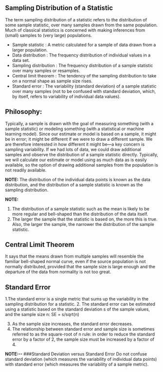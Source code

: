## Sampling Distribution of a Statistic

The term sampling distribution of a statistic refers to the distribution of some sample statistic, over many samples drawn 
from the same population. Much of classical statistics is concerned with making inferences from (small) samples to 
(very large) populations.


- Sample statistic : A metric calculated for a sample of data drawn from a larger population.
- Data distribution : The frequency distribution of individual values in a data set.
- Sampling distribution : The frequency distribution of a sample statistic over many samples or resamples.
- Central limit theorem : The tendency of the sampling distribution to take on a normal shape as sample size rises.
- Standard error : The variability (standard deviation) of a sample statistic over many samples (not to be confused with standard deviation, which, by itself, refers to variability of individual data values).

## Philosophy:
Typically, a sample is drawn with the goal of measuring something (with a sample statistic) or modeling something (with a statistical or machine learning model). Since our estimate or model is based on a sample, it might be in error; it might be different if we were to draw a different sample. We are therefore interested in how different it might be—a key concern is sampling variability. If we had lots of data, we could draw additional samples and observe the distribution of a sample statistic directly. Typically, we will calculate our estimate or model using as much data as is easily available, so the option of drawing additional samples from the population is not readily available.

**NOTE:** The distribution of the individual data points is known as the data distribution, and the distribution of a sample statistic is known as the sampling distribution.

**NOTE:** 
1. The distribution of a sample statistic such as the mean is likely to be more regular and bell-shaped than the distribution of the data itself. 
2. The larger the sample that the statistic is based on, the more this is true. Also, the larger the sample, the narrower the distribution of the sample statistic.


## Central Limit Theorem
It says that the means drawn from multiple samples will resemble the familiar bell-shaped normal curve, even if the source population is not normally distributed, provided that the sample size is large enough and the departure of the data from normality is not too great. 

## Standard Error
1.The standard error is a single metric that sums up the variability in the sampling distribution for a statistic. 
2. The standard error can be estimated using a statistic based on the standard deviation s of the sample values, and the sample size n: SE = s/sqrt(n)

3. As the sample size increases, the standard error decreases. 
4. The relationship between standard error and sample size is sometimes referred to as the square-root of n rule: in order to reduce the standard error by a factor of 2, the sample size must be increased by a factor of 4.


**NOTE:--** 
###Standard Deviation versus Standard Error
Do not confuse standard deviation (which measures the variability of individual data points) with standard error (which measures the variability of a sample metric).

